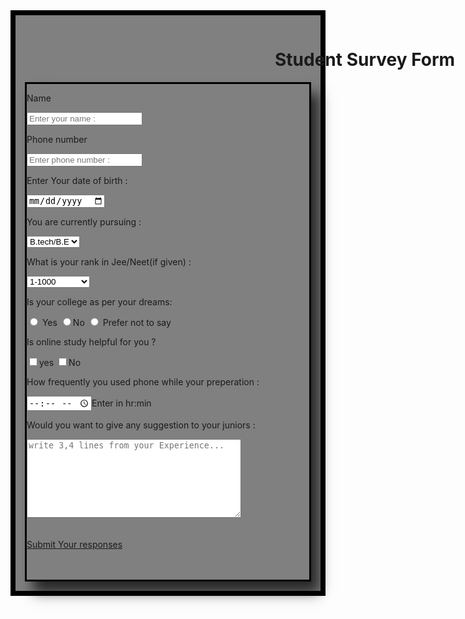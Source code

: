 <!DOCTYPE html>
<html lang="en">
<head>
    <meta charset="UTF-8">
    <meta name="viewport" content="width=device-width, initial-scale=1.0">
    <title>Student survey Form</title>
    <style>
        .web{
            position: relative ;
            background-color: rgb(128, 128, 128);
            border: solid 8px black;
            margin-bottom: 5px;
            padding: 15px;
            text-align:justify;
        }
        .outerpage{
            border: solid black;
            background-color:gray;
            box-shadow : 13px 18px 20px rgba(2,2,3,0.7);
        }
        .heading{
            position: relative;
            left :400px;
        }
    </style>
</head>
<body><div class="web">
    <div class="heading">
        <h1>Student Survey Form</h1>
    </div>
    <div class="outerpage">
        <form id="form">
<div id="form-control">
    <p>Name</p>
    <input type="text" placeholder="Enter your name :" width="95%">
    <p>Phone number</p>
    <input type="tel" placeholder="Enter phone number :">
    <p> Enter Your date of birth :</p>
    <input type="date"width="95%">
</div>
<div id="pursuing">
<p>
    You are currently pursuing :
</p>
<select>
    <option>B.tech/B.E</option>
    <option>Mbbs</option>
    <option>Bds</option>
    <option>Bsc</option>
    <option>other</option>
</select>
</div>
<div id="rank">
    <p>
        What is your rank in Jee/Neet(if given) :
    </p>
    <select>
        <option value="option 1">1-1000</option>
        <option value="option 2">1000-5000</option>
        <option value="option 3">5000-15000</option>
        <option value="option 4">15000-20000</option>
        <option value="option 5">>20000</option>
    </select>
</div>
<div id="college">
    <p>
        Is your college as per your dreams:
    </p>
    <input type="radio" id="option1">  <label for="option1">Yes</label>
    <input type="radio" id="option2"><label for="option2">No</label>
    <input type="radio" id="option3">  <label for="option3">Prefer not to say</label>
</div>
<div>
    <p>
Is online study helpful for you ?
    </p>
    <input type="checkbox" id="opt1"><label for="opt1">yes</label>
    <input type="checkbox" id="opt1"><label for="opt2">No</label>
</div>
<div id="suggestion">
    <p>How frequently you used phone while your preperation :</p>
    <input type="time" id="54"><label for="54">Enter in hr:min</label>
</div>
<div>
    <p>
        Would you want to give any suggestion to your juniors :
    </p>
    <textarea placeholder="write 3,4 lines from your Experience..." cols="40" rows="8"></textarea>
</div><br>
<br>
<div id="Submit">
    <a href="Image1.png">Submit Your responses</a>
    <br>
    <br>
    <br>
</div>
    </div></form>
</div>
</body>
</html>
